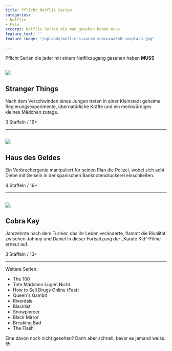 ```yaml
---
title: Pflicht Netflix Serien
categories:
- Netflix
- Film
excerpt: Netflix Serien die man gesehen haben muss
feature_text: ''
feature_image: "/uploads/mollie-sivaram-yubcnxaa3h8-unsplash.jpg"

---
```

Pflicht Serien die jeder mit einem Netflixzugang gesehen haben **MUSS**

## ![](https://images-na.ssl-images-amazon.com/images/I/A1uReOAZV8L._SL1500_.jpg)

## Stranger Things

Nach dem Verschwinden eines Jungen treten in einer Kleinstadt geheime Regierungsexperimente, übernatürliche Kräfte und ein merkwürdiges kleines Mädchen zutage.

3 Staffeln / 16+

<hr>

## ![](https://occ-0-1068-1722.1.nflxso.net/dnm/api/v6/X194eJsgWBDE2aQbaNdmCXGUP-Y/AAAABYiemb4L0MDD3R7P1tpmOyLeUAS5xafhST9XHAMtJB7qp7A2HGnhOk3IuamkXLmVBMoLhWvcf9oNTbPAy0dju-xLhYwhwsnvitApiulwBevK6gP8gyE9VswpYo7Ezw.jpg)

## Haus des Geldes

Ein Verbrechergenie manipuliert für seinen Plan die Polizei, wobei sich acht Diebe mit Geiseln in der spanischen Banknotendruckerei einschließen.

4 Staffeln / 16+

<hr>

## ![](https://occ-0-114-116.1.nflxso.net/dnm/api/v6/X194eJsgWBDE2aQbaNdmCXGUP-Y/AAAABU0N7ngptbwigGTeJpdk5Y8Ci7TWwtSCdm_NxHCQMTl8kzqHCHpC04yH5uV1xRAY76lv3IMTi8AFwfi19-EpwcDH1Dp9KE-cEMWDmMeuB0u96BYR-58uRkeTYx41ww.jpg)

## Cobra Kay

Jahrzehnte nach dem Turnier, das ihr Leben veränderte, flammt die Rivalität zwischen Johnny und Daniel in dieser Fortsetzung der „Karate Kid“-Filme erneut auf.

3 Staffeln / 13+

<hr>

Weitere Serien:

* The 100
* Tote Mädchen Lügen Nicht
* How to Sell Drugs Online (Fast)
* Queen's Gambit
* Riverdale
* Blacklist
* Snowpiercer
* Black Mirror
* Breaking Bad
* The Flash

Eine davon noch nicht gesehen? Dann aber schnell, bevor es jemand weiss. 😳